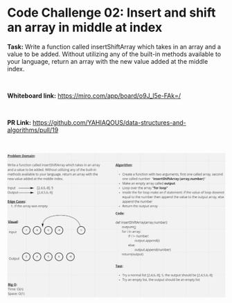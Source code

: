 # Code Challenge 02: Insert and shift an array in middle at index

**Task:** Write a function called insertShiftArray which takes in an array and a value to be added. Without utilizing any of the built-in methods available to your language, return an array with the new value added at the middle index.

&nbsp;

**Whiteboard link:** <https://miro.com/app/board/o9J_l5e-FAk=/>

&nbsp;

**PR Link:** <https://github.com/YAHIAQOUS/data-structures-and-algorithms/pull/19>

&nbsp;

![array-insert-shift.JPG](array-insert-shift.JPG)
